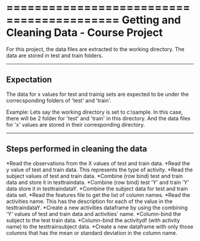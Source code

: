 ==========================================
Getting and Cleaning Data - Course Project
==========================================

For this project, the data files are extracted to the working directory. The data are stored in test and train folders. 

-----------
Expectation 
-----------
The data for x values for test and trainig sets are expected to be under the correcsponding folders of 'test' and 'train'.

Example: Lets say the working directory is set to c:\sample. In this case, there will be 2 folder for 'test' and 'train' in this directory. And the data files for 'x' values are stored in their corresponding directory.

------------------------------------
Steps performed in cleaning the data
------------------------------------

*Read the observations from the X values of test and train data.
*Read the y value of test and train data. This represents the type of activity.
*Read the subject values of test and train data.
*Combine (row bind) test and train data and store it in testtraindata.
*Combine (row bind) test 'Y' and train 'Y' data store it in testtraindataY.
*Combine the subject data for test and train data set.
*Read the features file to get the list of column names.
*Read the activities name. This has the description for each of the value in the testtraindataY.
*Create a new activities dataframe by using the combining 'Y' values of test and train data and activities' name.
*Column-bind the subject to the test train data.
*Column-bind the activitydf (with activity name) to the testtrainsubject data.
*Create a new dataframe with only those columns that has the mean or standard deviation in the column name.